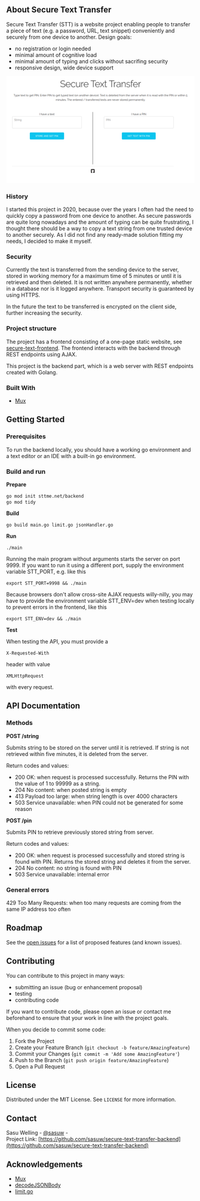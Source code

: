 <!-- ABOUT THE PROJECT -->
## About Secure Text Transfer

Secure Text Transfer (STT) is a website project enabling people to transfer a piece of text (e.g. a password, URL, text snippet) conveniently and securely from one device to another. Design goals:

  * no registration or login needed
  * minimal amount of cognitive load
  * minimal amount of typing and clicks without sacrifing security
  * responsive design, wide device support

[![STT Screenshot](https://github.com/sasuw/secure-text-transfer-backend/blob/master/images/stt-fronpage-screenshot-2020-08-30.png?raw=true)](https://stt.sasu.net)

### History

I started this project in 2020, because over the years I often had the need to quickly copy a password from one device to another. As secure passwords are quite long nowadays and the amount of typing can be quite frustrating, I thought there should be a way to copy a text string from one trusted device to another securely. As I did not find any ready-made solution fitting my needs, I decided to make it myself.

### Security

Currently the text is transferred from the sending device to the server, stored in working memory for a maximum time of 5 minutes or until it is retrieved and then deleted. It is not written anywhere permanently, whether in a database nor is it logged anywhere. Transport security is guaranteed by using HTTPS.

In the future the text to be transferred is encrypted on the client side, further increasing the security.

### Project structure

The project has a frontend consisting of a one-page static website, see [secure-text-frontend](https://github.com/sasuw/secure-text-transfer-frontend). The frontend interacts with the backend through REST endpoints using AJAX.

This project is the backend part, which is a web server with REST endpoints created with Golang.

### Built With

* [Mux](https://github.com/gorilla/mux)

<!-- GETTING STARTED -->
## Getting Started

### Prerequisites

To run the backend locally, you should have a working go environment and a text editor or an IDE with a built-in go environment.

### Build and run

**Prepare**

    go mod init sttme.net/backend
    go mod tidy

**Build**

    go build main.go limit.go jsonHandler.go

**Run**

    ./main

Running the main program without arguments starts the server on port 9999. If you want to run it using a different port, supply the environment variable STT_PORT, e.g. like this

    export STT_PORT=9998 && ./main

Because browsers don't allow cross-site AJAX requests willy-nilly, you may have to provide the environment variable STT_ENV=dev when testing locally to prevent errors in the frontend, like this

    export STT_ENV=dev && ./main

**Test**

When testing the API, you must provide a

    X-Requested-With

header with value

    XMLHttpRequest

with every request.

## API Documentation

### Methods

**POST /string**

Submits string to be stored on the server until it is retrieved. If string is not retrieved within five minutes, it is deleted from the server.

Return codes and values:

  * 200 OK: when request is processed successfully. Returns the PIN with the value of 1 to 99999 as a string.
  * 204 No content: when posted string is empty
  * 413 Payload too large: when string length is over 4000 characters
  * 503 Service unavailable: when PIN could not be generated for some reason

**POST /pin**

Submits PIN to retrieve previously stored string from server.

Return codes and values:

  * 200 OK: when request is processed successfully and stored string is found with PIN. Returns the stored string and deletes it from the server.
  * 204 No content: no string is found with PIN
  * 503 Service unavailable: internal error

### General errors

429 Too Many Requests: when too many requests are coming from the same IP address too often


<!-- ROADMAP -->
## Roadmap

See the [open issues](https://github.com/sasuw/secure-text-transfer-backend/issues) for a list of proposed features (and known issues).

<!-- CONTRIBUTING -->
## Contributing

You can contribute to this project in many ways:

  * submitting an issue (bug or enhancement proposal) 
  * testing
  * contributing code

If you want to contribute code, please open an issue or contact me beforehand to ensure that your work in line with the project goals.

When you decide to commit some code:

1. Fork the Project
2. Create your Feature Branch (`git checkout -b feature/AmazingFeature`)
3. Commit your Changes (`git commit -m 'Add some AmazingFeature'`)
4. Push to the Branch (`git push origin feature/AmazingFeature`)
5. Open a Pull Request


<!-- LICENSE -->
## License

Distributed under the MIT License. See `LICENSE` for more information.


<!-- CONTACT -->
## Contact

Sasu Welling - [@sasuw](https://twitter.com/sasuw) -  
Project Link: [https://github.com/sasuw/secure-text-transfer-backend](https://github.com/sasuw/secure-text-transfer-backend)



<!-- ACKNOWLEDGEMENTS -->
## Acknowledgements
* [Mux](https://github.com/gorilla/mux)
* [decodeJSONBody](https://www.alexedwards.net/blog/how-to-properly-parse-a-json-request-body)
* [limit.go](https://www.alexedwards.net/blog/how-to-rate-limit-http-requests)
